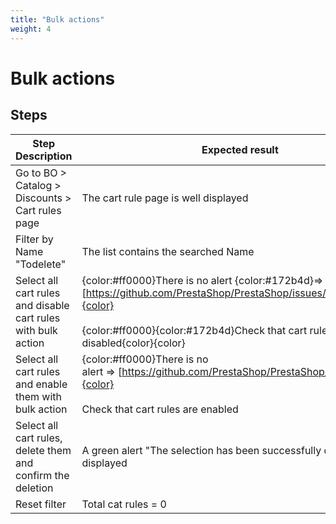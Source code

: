 ```yaml
---
title: "Bulk actions"
weight: 4
---
```


# Bulk actions
## Steps
| Step Description | Expected result |
| ----- | ----- |
| Go to BO > Catalog > Discounts > Cart rules page | The cart rule page is well displayed |
| Filter by Name "Todelete" | The list contains the searched Name |
| Select all cart rules and disable cart rules with bulk action | {color:#ff0000}There is no alert {color:#172b4d}=> [https://github.com/PrestaShop/PrestaShop/issues/23756]{color}{color}<br><br>{color:#ff0000}{color:#172b4d}Check that cart rules are disabled{color}{color} |
| Select all cart rules and enable them with bulk action | {color:#ff0000}There is no alert => [https://github.com/PrestaShop/PrestaShop/issues/23756]{color}<br><br>Check that cart rules are enabled |
| Select all cart rules, delete them and confirm the deletion | A green alert "The selection has been successfully deleted." is displayed |
| Reset filter | Total cat rules = 0 |
